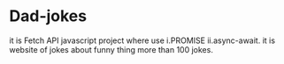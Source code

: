 # Dad-jokes
it is Fetch API javascript project where use  i.PROMISE  ii.async-await. it is website of jokes about funny thing more than 100 jokes.
